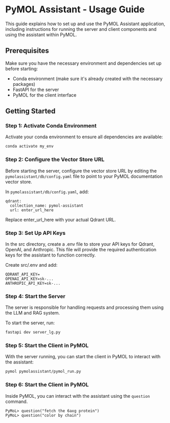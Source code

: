 # PyMOL Assistant - Usage Guide

This guide explains how to set up and use the PyMOL Assistant application, including instructions for running the server and client components and using the assistant within PyMOL.

## Prerequisites
Make sure you have the necessary environment and dependencies set up before starting:

- Conda environment (make sure it's already created with the necessary packages)
- FastAPI for the server
- PyMOL for the client interface

## Getting Started

### Step 1: Activate Conda Environment
Activate your conda environment to ensure all dependencies are available:

```bash
conda activate my_env
```

### Step 2: Configure the Vector Store URL
Before starting the server, configure the vector store URL by editing the `pymolassistant/db/config.yaml` file to point to your PyMOL documentation vector store.

In `pymolassistant/db/config.yaml`, add:
```
qdrant:
  collection_name: pymol-assistant
  url: enter_url_here
```
Replace enter_url_here with your actual Qdrant URL.

### Step 3: Set Up API Keys
In the src directory, create a .env file to store your API keys for Qdrant, OpenAI, and Anthropic. This file will provide the required authentication keys for the assistant to function correctly.

Create src/.env and add:

```
QDRANT_API_KEY=
OPENAI_API_KEY=sk-...
ANTHROPIC_API_KEY=sk-...
```

### Step 4: Start the Server
The server is responsible for handling requests and processing them using the LLM and RAG system.

To start the server, run:
```bash
fastapi dev server_lg.py
```

### Step 5: Start the Client in PyMOL
With the server running, you can start the client in PyMOL to interact with the assistant:
```bash
pymol pymolassistant/pymol_run.py
```

### Step 6: Start the Client in PyMOL
Inside PyMOL, you can interact with the assistant using the `question` command.

```PyMoL
PyMoL> question("fetch the 6axg protein")
PyMoL> question("color by chain")
```
